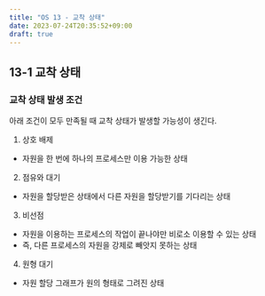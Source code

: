 ```yaml
---
title: "OS 13 - 교착 상태"
date: 2023-07-24T20:35:52+09:00
draft: true
---
```


## 13-1 교착 상태
### 교착 상태 발생 조건
아래 조건이 모두 만족될 때 교착 상태가 발생할 가능성이 생긴다.
1. 상호 배제
- 자원을 한 번에 하나의 프로세스만 이용 가능한 상태

2. 점유와 대기
- 자원을 할당받은 상태에서 다른 자원을 할당받기를 기다리는 상태

3. 비선점
- 자원을 이용하는 프로세스의 작업이 끝나야만 비로소 이용할 수 있는 상태
- 즉, 다른 프로세스의 자원을 강제로 빼앗지 못하는 상태

4. 원형 대기
- 자원 할당 그래프가 원의 형태로 그려진 상태